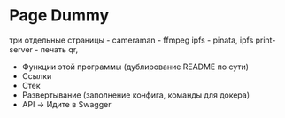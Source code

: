 # Page Dummy

три отдельные страницы - 
cameraman - ffmpeg
ipfs - pinata,  ipfs 
print-server - печать qr, 
- Функции этой программы (дублирование README по сути)
- Ссылки
- Стек
- Развертывание (заполнение конфига, команды для докера)
- API -> Идите в Swagger